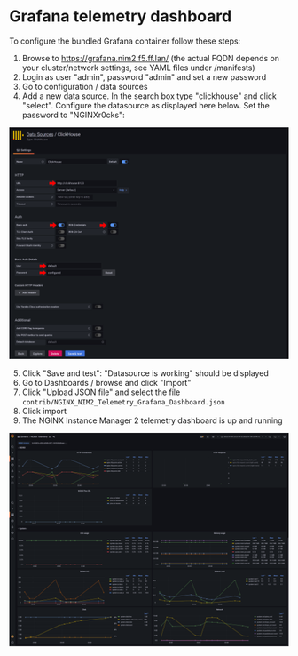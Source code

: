 # Grafana telemetry dashboard

To configure the bundled Grafana container follow these steps:

1. Browse to https://grafana.nim2.f5.ff.lan/ (the actual FQDN depends on your cluster/network settings, see YAML files under /manifests)
2. Login as user "admin", password "admin" and set a new password
3. Go to configuration / data sources
4. Add a new data source. In the search box type "clickhouse" and click "select". Configure the datasource as displayed here below. Set the password to "NGINXr0cks":

<img src="/contrib/grafana/clickhouse-datasource.png"/>

5. Click "Save and test": "Datasource is working" should be displayed
6. Go to Dashboards / browse and click "Import"
7. Click "Upload JSON file" and select the file `contrib/NGINX_NIM2_Telemetry_Grafana_Dashboard.json`
8. Click import
9. The NGINX Instance Manager 2 telemetry dashboard is up and running

<img src="/contrib/grafana/grafana-dashboard.png"/>
